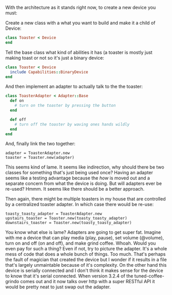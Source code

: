 With the architecture as it stands right now, to create a new device you
must:

Create a new class with a what you want to build and make it a child of
Device:

```ruby
class Toaster < Device
end
```

Tell the base class what kind of abilities it has (a toaster is mostly
just making toast or not so it's just a binary device:


```ruby
class Toaster < Device
  include Capabilities::BinaryDevice
end
```

And then implement an adapter to actually talk to the the toaster:

```ruby
class ToasterAdapter < Adapter::Base
  def on
    # turn on the toaster by pressing the button
  end

  def off
    # turn off the toaster by waving ones hands wildly
  end
end
```

And, finally link the two together:

```
adapter = ToasterAdapter.new
toaster = Toaster.new(adapter)
```

This seems kind of lame.  It seems like indirection, why should there be
two classes for something that's just being used once?  Having an
adapter seems like a testing advantage because the *how* is moved out
and a separate concern from what the device is doing.  But will adapters
ever be re-used? Hmmm.  It seems like there should be a better approach.

Then again, there might be multiple toasters in my house that are
controlled by a centralized toaster adapter.  In which case there would
be re-use:

```
toasty_toasty_adapter = ToasterAdapter.new
upstairs_toaster = Toaster.new(toasty_toasty_adapter)
downstairs_toaster = Toaster.new(toasty_toasty_adapter)
```

You know what else is lame?  Adapters are going to get super fat.
Imagine with me a device that can play media (play, pause), set volume
(@volume), turn on and off (on and off), and make grind coffee.  Whoah.
Would you even pay for such a thing? Even if not, try to picture the
adapter.  It's a whole mess of code that does a whole bunch of things.
Too much. That's perhaps the fault of magician that created the device
but I wonder if it results in a file that's largely unmaintable because
of it's complexity.  On the other hand this device is serially connected
and I don't think it makes sense for the device to know that it's serial
connected.  When version 3.2.4 of the tuned-coffee-grindo comes out and
it now talks over http with a super RESTful API it would be pretty neat
to just swap out the adapter.

